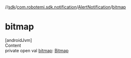 //[sdk](../../../index.md)/[com.robotemi.sdk.notification](../index.md)/[AlertNotification](index.md)/[bitmap](bitmap.md)



# bitmap  
[androidJvm]  
Content  
private open val [bitmap](bitmap.md): [Bitmap](https://developer.android.com/reference/kotlin/android/graphics/Bitmap.html)  




